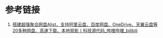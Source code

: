 # 参考链接

1. [搭建超强聚合网盘Alist，支持阿里云盘、百度网盘、OneDrive、天翼云盘等20多种网盘、高速下载、本地观影丨科技源代码_哔哩哔哩_bilibili](https://www.bilibili.com/video/BV1Zk4y1K7FG/?spm_id_from=333.1007.tianma.2-3-6.click&vd_source=af94dc11f0a1751ebb3c2090844ad9f6)